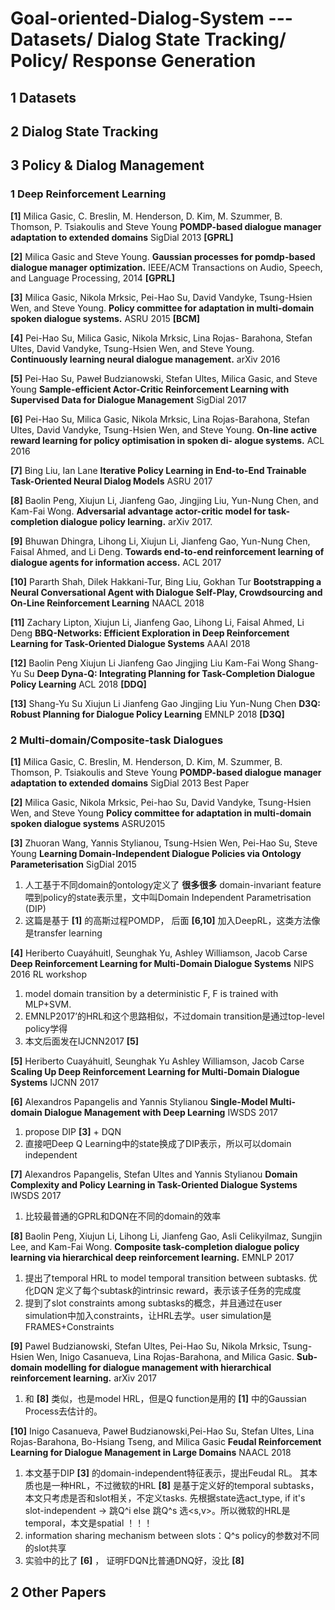 # Goal-oriented-Dialog-System --- Datasets/ Dialog State Tracking/ Policy/ Response Generation

## 1 Datasets

## 2 Dialog State Tracking

## 3 Policy & Dialog Management

### 1 Deep Reinforcement Learning

**[1]** Milica Gasic, C. Breslin, M. Henderson, D. Kim, M. Szummer, B. Thomson, P. Tsiakoulis and Steve Young 
**POMDP-based dialogue manager adaptation to extended domains**
SigDial 2013  **[GPRL]**   

**[2]** Milica Gasic and Steve Young. 
**Gaussian processes for pomdp-based dialogue manager optimization.**
IEEE/ACM Transactions on Audio, Speech, and Language Processing, 2014 **[GPRL]**

**[3]** Milica Gasic, Nikola Mrksic, Pei-Hao Su, David Vandyke, Tsung-Hsien Wen, and Steve Young.
**Policy committee for adaptation in multi-domain spoken dialogue systems.**
ASRU 2015 **[BCM]**

**[4]** Pei-Hao Su, Milica Gasic, Nikola Mrksic, Lina Rojas- Barahona, Stefan Ultes, David Vandyke, Tsung-Hsien Wen, and Steve Young.  
**Continuously learning neural dialogue management.**
arXiv 2016

**[5]** Pei-Hao Su, Paweł Budzianowski, Stefan Ultes, Milica Gasic, and Steve Young 
**Sample-efficient Actor-Critic Reinforcement Learning with Supervised Data for Dialogue Management**
SigDial 2017

**[6]** Pei-Hao Su, Milica Gasic, Nikola Mrksic, Lina Rojas-Barahona, Stefan Ultes, David Vandyke, Tsung-Hsien Wen, and Steve Young. 
**On-line active reward learning for policy optimisation in spoken di- alogue systems.**
ACL 2016

**[7]** Bing Liu, Ian Lane
**Iterative Policy Learning in End-to-End Trainable Task-Oriented Neural Dialog Models**
ASRU 2017

**[8]** Baolin Peng, Xiujun Li, Jianfeng Gao, Jingjing Liu, Yun-Nung Chen, and Kam-Fai Wong. 
**Adversarial advantage actor-critic model for task-completion dialogue policy learning.** 
arXiv 2017.

**[9]** Bhuwan Dhingra, Lihong Li, Xiujun Li, Jianfeng Gao, Yun-Nung Chen, Faisal Ahmed, and Li Deng.
**Towards end-to-end reinforcement learning of dialogue agents for information access.**
ACL 2017

**[10]** Pararth Shah, Dilek Hakkani-Tur, Bing Liu, Gokhan Tur
**Bootstrapping a Neural Conversational Agent with Dialogue Self-Play, Crowdsourcing and On-Line Reinforcement Learning**
NAACL 2018

**[11]** Zachary Lipton, Xiujun Li, Jianfeng Gao, Lihong Li, Faisal Ahmed, Li Deng
**BBQ-Networks: Efficient Exploration in Deep Reinforcement Learning for Task-Oriented Dialogue Systems**
AAAI 2018

**[12]** Baolin Peng Xiujun Li Jianfeng Gao Jingjing Liu Kam-Fai Wong Shang-Yu Su
**Deep Dyna-Q: Integrating Planning for Task-Completion Dialogue Policy Learning**
ACL 2018 **[DDQ]**

**[13]** Shang-Yu Su Xiujun Li Jianfeng Gao Jingjing Liu Yun-Nung Chen
**D3Q: Robust Planning for Dialogue Policy Learning**
EMNLP 2018 **[D3Q]**

### 2 Multi-domain/Composite-task Dialogues

**[1]** Milica Gasic, C. Breslin, M. Henderson, D. Kim, M. Szummer, B. Thomson, P. Tsiakoulis and Steve Young 
**POMDP-based dialogue manager adaptation to extended domains**
SigDial 2013 Best Paper 

**[2]** Milica Gasic, Nikola Mrksic, Pei-hao Su, David Vandyke, Tsung-Hsien Wen, and Steve Young
**Policy committee for adaptation in multi-domain spoken dialogue systems**
ASRU2015

**[3]** Zhuoran Wang, Yannis Stylianou, Tsung-Hsien Wen, Pei-Hao Su, Steve Young
**Learning Domain-Independent Dialogue Policies via Ontology Parameterisation**
SigDial 2015
1. 人工基于不同domain的ontology定义了 **很多很多** domain-invariant feature喂到policy的state表示里，文中叫Domain Independent Parametrisation (DIP)
2. 这篇是基于 **[1]** 的高斯过程POMDP， 后面 **[6,10]** 加入DeepRL，这类方法像是transfer learning

**[4]** Heriberto Cuayáhuitl, Seunghak Yu, Ashley Williamson, Jacob Carse
**Deep Reinforcement Learning for Multi-Domain Dialogue Systems**
NIPS 2016 RL workshop
1. model domain transition by a deterministic F, F is trained with MLP+SVM.
2. EMNLP2017’的HRL和这个思路相似，不过domain transition是通过top-level policy学得
3. 本文后面发在IJCNN2017 **[5]**

**[5]** Heriberto Cuayáhuitl, Seunghak Yu Ashley Williamson, Jacob Carse
**Scaling Up Deep Reinforcement Learning for Multi-Domain Dialogue Systems**
IJCNN 2017

**[6]** Alexandros Papangelis and Yannis Stylianou
**Single-Model Multi-domain Dialogue Management with Deep Learning**
IWSDS 2017
1. propose DIP **[3]** + DQN
2. 直接吧Deep Q Learning中的state换成了DIP表示，所以可以domain independent

**[7]** Alexandros Papangelis, Stefan Ultes and Yannis Stylianou
**Domain Complexity and Policy Learning in Task-Oriented Dialogue Systems**
IWSDS 2017

1. 比较最普通的GPRL和DQN在不同的domain的效率

**[8]** Baolin Peng, Xiujun Li, Lihong Li, Jianfeng Gao, Asli Celikyilmaz, Sungjin Lee, and Kam-Fai Wong. 
**Composite task-completion dialogue policy learning via hierarchical deep reinforcement learning.**
EMNLP 2017
1. 提出了temporal HRL to model temporal transition between subtasks. 优化DQN 定义了每个subtask的intrinsic reward，表示该子任务的完成度
2. 提到了slot constraints among subtasks的概念，并且通过在user simulation中加入constraints，让HRL去学。user simulation是FRAMES+Constraints

**[9]** Pawel Budzianowski, Stefan Ultes, Pei-Hao Su, Nikola Mrksic, Tsung-Hsien Wen, Inigo Casanueva, Lina Rojas-Barahona, and Milica Gasic.
**Sub-domain modelling for dialogue management with hierarchical reinforcement learning.** 
arXiv 2017

1. 和 **[8]** 类似，也是model HRL，但是Q function是用的 **[1]** 中的Gaussian Process去估计的。

**[10]** 
Inigo Casanueva, Paweł Budzianowski,Pei-Hao Su, Stefan Ultes, Lina Rojas-Barahona, Bo-Hsiang Tseng, and Milica Gasic
**Feudal Reinforcement Learning for Dialogue Management in Large Domains**
NAACL 2018
1. 本文基于DIP **[3]** 的domain-independent特征表示，提出Feudal RL。 其本质也是一种HRL，不过微软的HRL **[8]** 是基于定义好的temporal subtasks，本文只考虑是否和slot相关，不定义tasks. 先根据state选act_type, if it's slot-independent -> 跳Q^i else 跳Q^s 选<s,v>。所以微软的HRL是temporal，本文是spatial ！！！
2. information sharing mechanism between slots：Q^s policy的参数对不同的slot共享
3. 实验中的比了 **[6]** ， 证明FDQN比普通DNQ好，没比 **[8]**


## 2 Other Papers



